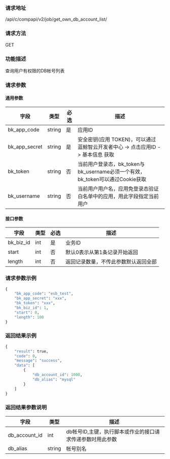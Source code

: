 
### 请求地址

/api/c/compapi/v2/job/get_own_db_account_list/



### 请求方法

GET


### 功能描述

查询用户有权限的DB帐号列表

### 请求参数


#### 通用参数

| 字段 | 类型 | 必选 |  描述 |
|-----------|------------|--------|------------|
| bk_app_code  |  string    | 是 | 应用ID     |
| bk_app_secret|  string    | 是 | 安全密钥(应用 TOKEN)，可以通过 蓝鲸智云开发者中心 -&gt; 点击应用ID -&gt; 基本信息 获取 |
| bk_token     |  string    | 否 | 当前用户登录态，bk_token与bk_username必须一个有效，bk_token可以通过Cookie获取 |
| bk_username  |  string    | 否 | 当前用户用户名，应用免登录态验证白名单中的应用，用此字段指定当前用户 |

#### 接口参数

| 字段                 |  类型      | 必选   |  描述      |
|----------------------|------------|--------|------------|
| bk_biz_id              |  int       | 是     | 业务ID |
| start                  |  int       | 否     | 默认0表示从第1条记录开始返回 |
| length                 |  int       | 否     | 返回记录数量，不传此参数默认返回全部 |

### 请求参数示例

```python
{
    "bk_app_code": "esb_test",
    "bk_app_secret": "xxx",
    "bk_token": "xxx",
    "bk_biz_id": 1,
    "start": 0,
    "length": 100
}
```

### 返回结果示例

```python
{
    "result": true,
    "code": 0,
    "message": "success",
    "data": [
        {
            "db_account_id": 1000,
            "db_alias": "mysql"
        }
    ]
}
```

### 返回结果参数说明

| 字段      | 类型      | 描述      |
|-----------|-----------|-----------|
| db_account_id  | int       | db帐号ID,主键，执行脚本或作业的接口请求传递参数时用此参数 |
| db_alias       | string    | 帐号别名 |